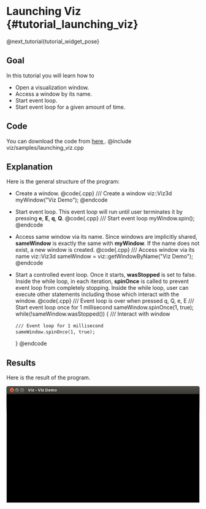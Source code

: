 Launching Viz {#tutorial_launching_viz}
=============

@next_tutorial{tutorial_widget_pose}

Goal
----

In this tutorial you will learn how to

-   Open a visualization window.
-   Access a window by its name.
-   Start event loop.
-   Start event loop for a given amount of time.

Code
----

You can download the code from [here ](https://github.com/opencv/opencv_contrib/tree/master/modules/viz/samples/launching_viz.cpp).
@include viz/samples/launching_viz.cpp

Explanation
-----------

Here is the general structure of the program:

-   Create a window.
    @code{.cpp}
    /// Create a window
    viz::Viz3d myWindow("Viz Demo");
    @endcode
-   Start event loop. This event loop will run until user terminates it by pressing **e**, **E**,
    **q**, **Q**.
    @code{.cpp}
    /// Start event loop
    myWindow.spin();
    @endcode
-   Access same window via its name. Since windows are implicitly shared, **sameWindow** is exactly
    the same with **myWindow**. If the name does not exist, a new window is created.
    @code{.cpp}
    /// Access window via its name
    viz::Viz3d sameWindow = viz::getWindowByName("Viz Demo");
    @endcode
-   Start a controlled event loop. Once it starts, **wasStopped** is set to false. Inside the while
    loop, in each iteration, **spinOnce** is called to prevent event loop from completely stopping.
    Inside the while loop, user can execute other statements including those which interact with the
    window.
    @code{.cpp}
    /// Event loop is over when pressed q, Q, e, E
    /// Start event loop once for 1 millisecond
    sameWindow.spinOnce(1, true);
    while(!sameWindow.wasStopped())
    {
        /// Interact with window

        /// Event loop for 1 millisecond
        sameWindow.spinOnce(1, true);
    }
    @endcode

Results
-------

Here is the result of the program.

![](images/window_demo.png)
